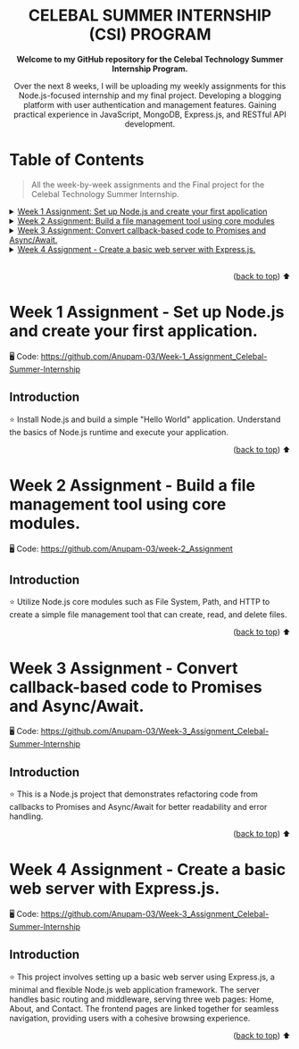 <div align="center">
<h1> CELEBAL SUMMER INTERNSHIP (CSI) PROGRAM </h1>


<p align="center"><strong>Welcome to my GitHub repository for the Celebal Technology Summer Internship Program.
</strong></p>

Over the next 8 weeks, I will be uploading my weekly assignments for this Node.js-focused internship and my final project.
Developing a blogging platform with user authentication and management features.
Gaining practical experience in JavaScript, MongoDB, Express.js, and RESTful API development.
</div>

# Table of Contents

> All the week-by-week assignments and the Final project for the Celebal Technology Summer Internship.

<details>
<summary>
<a href="#week-1-assignment---set-up-nodejs-and-create-your-first-application">Week 1 Assignment: Set up Node.js and create your first application</a>
</summary>
  <ol>
    <li><a href="#introduction">Introduction</a></li>
  </ol>
</details>

<details>
<summary>
<a href="#week-2-assignment---build-a-file-management-tool-using-core-modules">Week 2 Assignment: Build a file management tool using core modules</a>
</summary>
  <ol>
    <li><a href="#introduction-1">Introduction</a></li>
  </ol>
</details>

<details>
<summary>
<a href="#week-3-assignment---convert-callback-based-code-to-promises-and-async/await.">Week 3 Assignment: Convert callback-based code to Promises and Async/Await.</a>
</summary>
  <ol>
    <li><a href="#introduction-1">Introduction</a></li>
  </ol>
</details>

<details>
<summary>
<a href="#week-4-assignment---create-a-basic-web-server-with-Express.js">Week 4 Assignment - Create a basic web server with Express.js.</a>
</summary>
  <ol>
    <li><a href="#introduction-1">Introduction</a></li>
  </ol>
</details>

<br/>

<p align="right">(<a href="#table-of-contents">back to top</a>) ⬆️</p>

# Week 1 Assignment - Set up Node.js and create your first application.

🖥️ Code: https://github.com/Anupam-03/Week-1_Assignment_Celebal-Summer-Internship

## Introduction

⭐️ Install Node.js and build a simple "Hello World" application. Understand the basics of Node.js runtime and execute your application.

<p align="right">(<a href="#table-of-contents">back to top</a>) ⬆️</p>

# Week 2 Assignment - Build a file management tool using core modules.

🖥️ Code: https://github.com/Anupam-03/week-2_Assignment

## Introduction

⭐️ Utilize Node.js core modules such as File System, Path, and HTTP to create a simple file management tool that can create, read, and delete files.

<p align="right">(<a href="#table-of-contents">back to top</a>) ⬆️</p>

# Week 3 Assignment - Convert callback-based code to Promises and Async/Await.

🖥️ Code: https://github.com/Anupam-03/Week-3_Assignment_Celebal-Summer-Internship

## Introduction

⭐️ This is a Node.js project that demonstrates refactoring code from callbacks to Promises and Async/Await for better readability and error handling.

<p align="right">(<a href="#table-of-contents">back to top</a>) ⬆️</p>

# Week 4 Assignment - Create a basic web server with Express.js.

🖥️ Code: https://github.com/Anupam-03/Week-3_Assignment_Celebal-Summer-Internship

## Introduction

⭐️ This project involves setting up a basic web server using Express.js, a minimal and flexible Node.js web application framework. The server handles basic routing and middleware, serving three web pages: Home, About, and Contact. The frontend pages are linked together for seamless navigation, providing users with a cohesive browsing experience.


<p align="right">(<a href="#table-of-contents">back to top</a>) ⬆️</p>
